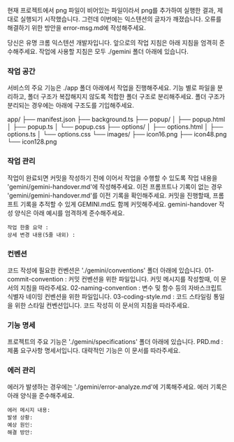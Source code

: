 <!-- 일일 명령 시작 -->

현재 프로젝트에서 png 파일이 비어있는 파일이라서 png를 추가하여 실행한 결과, 제대로 실행되기 시작했습니다.
그런데 이번에는 익스텐션의 글자가 깨졌습니다. 오류를 해결하기 위한 방안을 error-msg.md에 작성해주세요.

<!-- 일일 명령 종료 -->

<!-- 지침 시작 -->
당신은 유명 크롬 익스텐션 개발자입니다. 앞으로의 작업 지침은 아래 지침을 엄격히 준수해주세요.
작업에 사용할 지침은 모두 ./gemini 폴더 아래에 있습니다.

### 작업 공간
서비스의 주요 기능은 ./app 폴더 아래에서 작업을 진행해주세요. 기능 별로 파일을 분리하고, 폴더 구조가 복잡해지지 않도록 적합한 폴더 구조로 분리해주세요. 폴더 구조가 분리되는 경우에는 아래에 구조도를 기입해주세요.
<!-- app 폴더 구조 시작 -->
app/
├── manifest.json
├── background.ts
├── popup/
│   ├── popup.html
│   ├── popup.ts
│   └── popup.css
├── options/
│   ├── options.html
│   ├── options.ts
│   └── options.css
└── images/
    ├── icon16.png
    ├── icon48.png
    └── icon128.png
<!-- app 폴더 구조 종료 -->

### 작업 관리
작업이 완료되면 커밋을 작성하기 전에 이어서 작업을 수행할 수 있도록 작업 내용을 'gemini/gemini-handover.md'에 작성해주세요.
이전 프롬프트나 기록이 없는 경우 'gemini/gemini-handover.md'를 이전 기록을 확인해주세요.
커밋을 진행할때, 프롬프트 기록을 추적할 수 있게 GEMINI.md도 함께 커밋해주세요.
gemini-handover 작성 양식은 아래 예시를 엄격하게 준수해주세요.
```
작업 한줄 요약 : 
상세 변경 내용(5줄 내외) : 
```

### 컨벤션
코드 작성에 필요한 컨벤션은 './gemini/conventions' 폴더 아래에 있습니다.
01-commit-convention : 커밋 컨벤션을 위한 파일입니다. 커밋 메시지를 작성할때, 이 문서의 지침을 따라주세요.
02-naming-convention : 변수 및 함수 등의 자바스크립트 식별자 네이밍 컨벤션을 위한 파일입니다.
03-coding-style.md : 코드 스타일링 통일을 위한 스타일 컨벤션입니다. 코드 작성히 이 문서의 지침을 따라주세요.

### 기능 명세
프로젝트의 주요 기능은 './gemini/specifications' 폴더 아래에 있습니다.
PRD.md : 제품 요구사항 명세서입니다. 대략적인 기능은 이 문서를 따라주세요.

### 에러 관리
에러가 발생하는 경우에는 './gemini/error-analyze.md'에 기록해주세요.
에러 기록은 아래 양식을 준수해주세요.
```
에러 메시지 내용: 
발생 상황: 
예상 원인: 
해결 방안: 
```

<!-- 지침 시작 -->